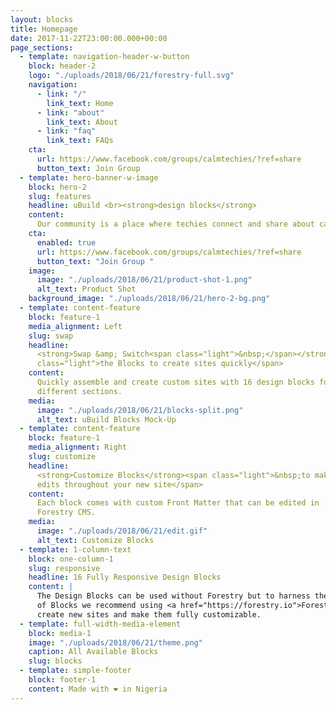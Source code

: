 ```yaml
---
layout: blocks
title: Homepage
date: 2017-11-22T23:00:00.000+00:00
page_sections:
  - template: navigation-header-w-button
    block: header-2
    logo: "./uploads/2018/06/21/forestry-full.svg"
    navigation:
      - link: "/"
        link_text: Home
      - link: "about"
        link_text: About
      - link: "faq"
        link_text: FAQs
    cta:
      url: https://www.facebook.com/groups/calmtechies/?ref=share
      button_text: Join Group
  - template: hero-banner-w-image
    block: hero-2
    slug: features
    headline: uBuild <br><strong>design blocks</strong>
    content:
      Our community is a place where techies connect and share about calmly navigating life and tech career with the stoic principles of Wisdom, Courage, Justice, Temperance
    cta:
      enabled: true
      url: https://www.facebook.com/groups/calmtechies/?ref=share
      button_text: "Join Group "
    image:
      image: "./uploads/2018/06/21/product-shot-1.png"
      alt_text: Product Shot
    background_image: "./uploads/2018/06/21/hero-2-bg.png"
  - template: content-feature
    block: feature-1
    media_alignment: Left
    slug: swap
    headline:
      <strong>Swap &amp; Switch<span class="light">&nbsp;</span></strong><span
      class="light">the Blocks to create sites quickly</span>
    content:
      Quickly assemble and create custom sites with 16 design blocks for seven
      different sections.
    media:
      image: "./uploads/2018/06/21/blocks-split.png"
      alt_text: uBuild Blocks Mock-Up
  - template: content-feature
    block: feature-1
    media_alignment: Right
    slug: customize
    headline:
      <strong>Customize Blocks</strong><span class="light">&nbsp;to make quick
      edits throughout your new site</span>
    content:
      Each block comes with custom Front Matter that can be edited in
      Forestry CMS.
    media:
      image: "./uploads/2018/06/21/edit.gif"
      alt_text: Customize Blocks
  - template: 1-column-text
    block: one-column-1
    slug: responsive
    headline: 16 Fully Responsive Design Blocks
    content: |
      The Design Blocks can be used without Forestry but to harness the power
      of Blocks we recommend using <a href="https://forestry.io">Forestry</a>. Once the site is imported you can immediately
      create new sites and make them fully customizable.
  - template: full-width-media-element
    block: media-1
    image: "./uploads/2018/06/21/theme.png"
    caption: All Available Blocks
    slug: blocks
  - template: simple-footer
    block: footer-1
    content: Made with ❤︎ in Nigeria
---
```

